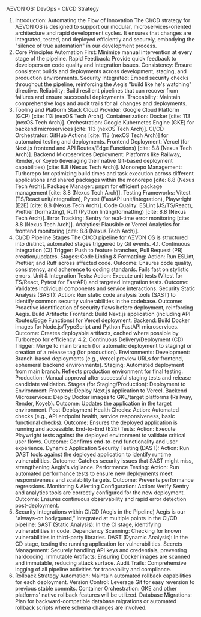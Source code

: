 ΛΞVON OS: DevOps - CI/CD Strategy
1. Introduction: Automating the Flow of Innovation
The CI/CD strategy for ΛΞVON OS is designed to support our modular, microservices-oriented architecture and rapid development cycles. It ensures that changes are integrated, tested, and deployed efficiently and securely, embodying the "silence of true automation" in our development process.
2. Core Principles
Automation First: Minimize manual intervention at every stage of the pipeline.
Rapid Feedback: Provide quick feedback to developers on code quality and integration issues.
Consistency: Ensure consistent builds and deployments across development, staging, and production environments.
Security Integrated: Embed security checks throughout the pipeline, reinforcing the Aegis "build like he's watching" directive.
Reliability: Build resilient pipelines that can recover from failures and ensure successful deployments.
Traceability: Maintain comprehensive logs and audit trails for all changes and deployments.
3. Tooling and Platform Stack
Cloud Provider: Google Cloud Platform (GCP) [cite: 113 (nexOS Tech Arch)].
Containerization: Docker [cite: 113 (nexOS Tech Arch)].
Orchestration: Google Kubernetes Engine (GKE) for backend microservices [cite: 113 (nexOS Tech Arch)].
CI/CD Orchestrator: GitHub Actions [cite: 113 (nexOS Tech Arch)] for automated testing and deployments.
Frontend Deployment: Vercel (for Next.js frontend and API Routes/Edge Functions) [cite: 8.8 (Nexus Tech Arch)].
Backend Microservices Deployment: Platforms like Railway, Render, or Koyeb (leveraging their native Git-based deployment capabilities) [cite: 8.8 (Nexus Tech Arch)].
Monorepo Management: Turborepo for optimizing build times and task execution across different applications and shared packages within the monorepo [cite: 8.8 (Nexus Tech Arch)].
Package Manager: pnpm for efficient package management [cite: 8.8 (Nexus Tech Arch)].
Testing Frameworks: Vitest (TS/React unit/integration), Pytest (FastAPI unit/integration), Playwright (E2E) [cite: 8.8 (Nexus Tech Arch)].
Code Quality: ESLint (JS/TS/React), Prettier (formatting), Ruff (Python linting/formatting) [cite: 8.8 (Nexus Tech Arch)].
Error Tracking: Sentry for real-time error monitoring [cite: 8.8 (Nexus Tech Arch)].
Analytics: Plausible or Vercel Analytics for frontend monitoring [cite: 8.8 (Nexus Tech Arch)].
4. CI/CD Pipeline Stages
The CI/CD pipeline for ΛΞVON OS is structured into distinct, automated stages triggered by Git events.
4.1. Continuous Integration (CI)
Trigger: Push to feature branches, Pull Request (PR) creation/updates.
Stages:
Code Linting & Formatting:
Action: Run ESLint, Prettier, and Ruff across affected code.
Outcome: Ensures code quality, consistency, and adherence to coding standards. Fails fast on stylistic errors.
Unit & Integration Tests:
Action: Execute unit tests (Vitest for TS/React, Pytest for FastAPI) and targeted integration tests.
Outcome: Validates individual components and service interactions.
Security Static Analysis (SAST):
Action: Run static code analysis tools (SAST) to identify common security vulnerabilities in the codebase.
Outcome: Proactive identification of security flaws before deployment, reinforcing Aegis.
Build Artifacts:
Frontend: Build Next.js application (including API Routes/Edge Functions) for Vercel deployment.
Backend: Build Docker images for Node.js/TypeScript and Python FastAPI microservices.
Outcome: Creates deployable artifacts, cached where possible by Turborepo for efficiency.
4.2. Continuous Delivery/Deployment (CD)
Trigger: Merge to main branch (for automatic deployment to staging) or creation of a release tag (for production).
Environments:
Development: Branch-based deployments (e.g., Vercel preview URLs for frontend, ephemeral backend environments).
Staging: Automated deployment from main branch. Reflects production environment for final testing.
Production: Manual approval after successful staging tests and release candidate validation.
Stages (for Staging/Production):
Deployment to Environment:
Frontend: Deploy Next.js application to Vercel.
Backend Microservices: Deploy Docker images to GKE/target platforms (Railway, Render, Koyeb).
Outcome: Updates the application in the target environment.
Post-Deployment Health Checks:
Action: Automated checks (e.g., API endpoint health, service responsiveness, basic functional checks).
Outcome: Ensures the deployed application is running and accessible.
End-to-End (E2E) Tests:
Action: Execute Playwright tests against the deployed environment to validate critical user flows.
Outcome: Confirms end-to-end functionality and user experience.
Dynamic Application Security Testing (DAST):
Action: Run DAST tools against the deployed application to identify runtime vulnerabilities.
Outcome: Catches security issues that SAST might miss, strengthening Aegis's vigilance.
Performance Testing:
Action: Run automated performance tests to ensure new deployments meet responsiveness and scalability targets.
Outcome: Prevents performance regressions.
Monitoring & Alerting Configuration:
Action: Verify Sentry and analytics tools are correctly configured for the new deployment.
Outcome: Ensures continuous observability and rapid error detection post-deployment.
5. Security Integrations within CI/CD (Aegis in the Pipeline)
Aegis is our "always-on bodyguard," integrated at multiple points in the CI/CD pipeline:
SAST (Static Analysis): In the CI stage, identifying vulnerabilities in code.
Dependency Scanning: Checking for known vulnerabilities in third-party libraries.
DAST (Dynamic Analysis): In the CD stage, testing the running application for vulnerabilities.
Secrets Management: Securely handling API keys and credentials, preventing hardcoding.
Immutable Artifacts: Ensuring Docker images are scanned and immutable, reducing attack surface.
Audit Trails: Comprehensive logging of all pipeline activities for traceability and compliance.
6. Rollback Strategy
Automation: Maintain automated rollback capabilities for each deployment.
Version Control: Leverage Git for easy reversion to previous stable commits.
Container Orchestration: GKE and other platforms' native rollback features will be utilized.
Database Migrations: Plan for backward-compatible database migrations or automated rollback scripts where schema changes are involved.
